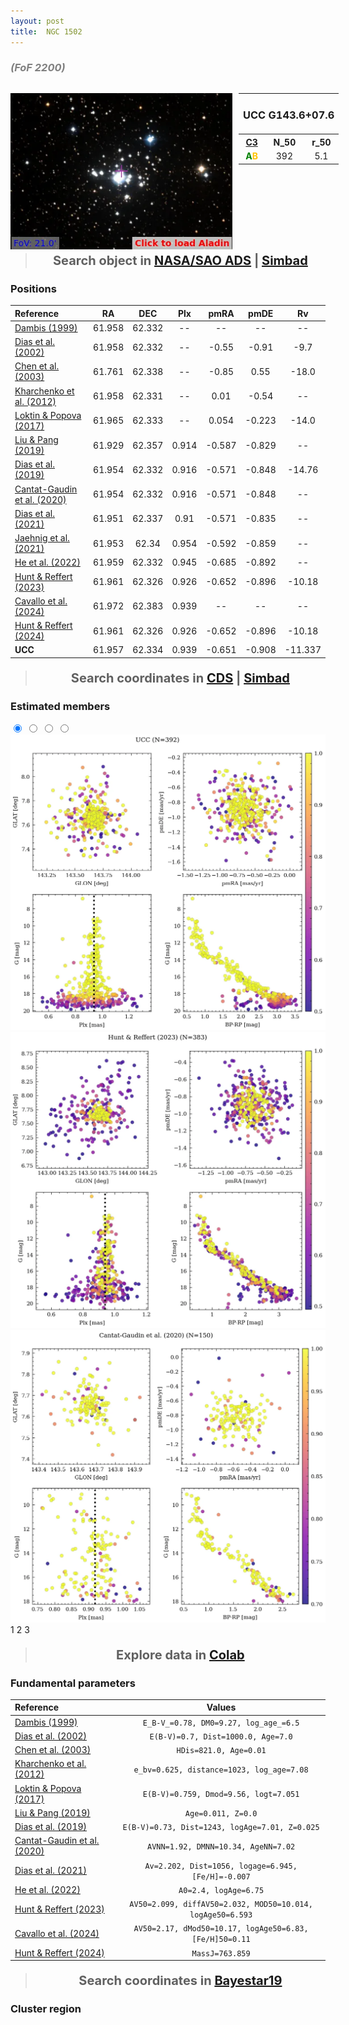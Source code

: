 ```yaml
---
layout: post
title:  NGC 1502
---
```

<h3><span style="color: #808080;"><i>(FoF 2200)</i></span></h3><div style="display: flex; justify-content: space-between; width:720px;height:250px">
<div style="text-align: center;">

<!-- Static image + data attributes for FOV and target -->
<img id="aladin_img"
     data-umami-event="aladin_load"
     src="https://raw.githubusercontent.com/ucc23/Q2P/main/plots/ngc1502_aladin.webp"
     alt="Click to load Aladin Lite" 
     style="width:355px;height:250px; cursor: pointer;"
     data-fov="0.17" 
     data-target="61.957 62.334"/>
<!-- Div to contain Aladin Lite viewer -->
<div id="aladin-lite-div" style="width:355px;height:250px;display:none;"></div>
<!-- Aladin Lite script (will be loaded after the image is clicked) -->
<script src="{{ site.baseurl }}/scripts/aladin_load.js"></script>

</div>
<!-- Left block -->

<table style="width:355px;height:250px;">
  <!-- Row 1 (title) -->
  <tr>
    <td colspan="5"><h3>UCC G143.6+07.6</h3></td>
  </tr>
  <!-- Row 2 -->
  <tr>
    <th style="text-align: center;"><a href="https://ucc.ar/faq#what-is-the-c3-parameter" title="Combined class">C3</a></th>
    <th style="text-align: center;"><div title="Stars with membership probability >50%">N_50</div></th>
    <th style="text-align: center;"><div title="Radius that contains half the members [arcmin]">r_50</div></th>
  </tr>
  <!-- Row 3 -->
  <tr>
    <td style="text-align: center;"><span style="color: green; font-weight: bold;">A</span><span style="color: #FFC300; font-weight: bold;">B</span></td>
    <td style="text-align: center;">392</td>
    <td style="text-align: center;">5.1</td>
  </tr>
</table>
</div>

> <p style="text-align:center; font-weight: bold; font-size:20px">Search object in <a data-umami-event="nasa_search" href="https://ui.adsabs.harvard.edu/search/q=%20collection%3Aastronomy%20body%3A%22NGC%201502%22&sort=date%20desc%2C%20bibcode%20desc&p_=0" target="_blank">NASA/SAO ADS</a> | <a data-umami-event="simbad_search" href="https://simbad.cds.unistra.fr/simbad/sim-id-refs?Ident=ngc1502" target="_blank">Simbad</a></p>


### Positions

| Reference    | RA    | DEC   | Plx  | pmRA  | pmDE   |  Rv  |
| :---         | :---: | :---: | :---: | :---: | :---: | :---: |
|[Dambis (1999)](https://ui.adsabs.harvard.edu/abs/1999AstL...25....7D) | 61.958 | 62.332 | -- | -- | -- | -- |
|[Dias et al. (2002)](https://ui.adsabs.harvard.edu/abs/2002A%26A...389..871D) | 61.958 | 62.332 | -- | -0.55 | -0.91 | -9.7 |
|[Chen et al. (2003)](https://ui.adsabs.harvard.edu/abs/2003AJ....125.1397C) | 61.761 | 62.338 | -- | -0.85 | 0.55 | -18.0 |
|[Kharchenko et al. (2012)](https://ui.adsabs.harvard.edu/abs/2012A%26A...543A.156K) | 61.958 | 62.331 | -- | 0.01 | -0.54 | -- |
|[Loktin & Popova (2017)](https://ui.adsabs.harvard.edu/abs/2017AstBu..72..257L) | 61.965 | 62.333 | -- | 0.054 | -0.223 | -14.0 |
|[Liu & Pang (2019)](https://ui.adsabs.harvard.edu/abs/2019ApJS..245...32L) | 61.929 | 62.357 | 0.914 | -0.587 | -0.829 | -- |
|[Dias et al. (2019)](https://ui.adsabs.harvard.edu/abs/2019MNRAS.486.5726D) | 61.954 | 62.332 | 0.916 | -0.571 | -0.848 | -14.76 |
|[Cantat-Gaudin et al. (2020)](https://ui.adsabs.harvard.edu/abs/2020A%26A...640A...1C) | 61.954 | 62.332 | 0.916 | -0.571 | -0.848 | -- |
|[Dias et al. (2021)](https://ui.adsabs.harvard.edu/abs/2021MNRAS.504..356D) | 61.951 | 62.337 | 0.91 | -0.571 | -0.835 | -- |
|[Jaehnig et al. (2021)](https://ui.adsabs.harvard.edu/abs/2021ApJ...923..129J) | 61.953 | 62.34 | 0.954 | -0.592 | -0.859 | -- |
|[He et al. (2022)](https://ui.adsabs.harvard.edu/abs/2022ApJS..262....7H) | 61.959 | 62.332 | 0.945 | -0.685 | -0.892 | -- |
|[Hunt & Reffert (2023)](https://ui.adsabs.harvard.edu/abs/2023A%26A...673A.114H) | 61.961 | 62.326 | 0.926 | -0.652 | -0.896 | -10.18 |
|[Cavallo et al. (2024)](https://ui.adsabs.harvard.edu/abs/2024AJ....167...12C) | 61.972 | 62.383 | 0.939 | -- | -- | -- |
|[Hunt & Reffert (2024)](https://ui.adsabs.harvard.edu/abs/2024A%26A...686A..42H) | 61.961 | 62.326 | 0.926 | -0.652 | -0.896 | -10.18 |
| **UCC** |61.957 | 62.334 | 0.939 | -0.651 | -0.908 | -11.337 |

> <p style="text-align:center; font-weight: bold; font-size:20px">Search coordinates in <a data-umami-event="cds_coord_search" href="https://cdsportal.u-strasbg.fr/?target=61.957,+62.334" target="_blank">CDS</a> | <a data-umami-event="simbad_coord_search" href="https://simbad.cds.unistra.fr/mobile/object_list.html?coord=61.957%2062.334&output=json&radius=5&userEntry=ngc1502" target="_blank">Simbad</a></p>

### Estimated members

<div class="carousel">
<input type="radio" name="radio-btn" id="slide1" checked>
<input type="radio" name="radio-btn" id="slide1">
<input type="radio" name="radio-btn" id="slide2">
<input type="radio" name="radio-btn" id="slide3">
<div class="slides">
<div class="slide">
<a href="https://raw.githubusercontent.com/ucc23/Q2P/main/plots/UCC/ngc1502.webp" target="_blank">
<img src="https://raw.githubusercontent.com/ucc23/Q2P/main/plots/UCC/ngc1502.webp" alt="NGC 1502 UCC">
</a>
</div>
<div class="slide">
<a href="https://raw.githubusercontent.com/ucc23/Q2P/main/plots/HUNT23/ngc1502.webp" target="_blank">
<img src="https://raw.githubusercontent.com/ucc23/Q2P/main/plots/HUNT23/ngc1502.webp" alt="NGC 1502 HUNT23">
</a>
</div>
<div class="slide">
<a href="https://raw.githubusercontent.com/ucc23/Q2P/main/plots/CANTAT20/ngc1502.webp" target="_blank">
<img src="https://raw.githubusercontent.com/ucc23/Q2P/main/plots/CANTAT20/ngc1502.webp" alt="NGC 1502 CANTAT20">
</a>
</div>
</div>
<div class="indicators">
<label for="slide1">1</label>
<label for="slide2">2</label>
<label for="slide3">3</label>
</div>
</div>


> <p style="text-align:center; font-weight: bold; font-size:20px">Explore data in <a data-umami-event="colab" href="https://colab.research.google.com/github/ucc23/ucc/blob/main/assets/notebook.ipynb" target="_blank">Colab</a></p>


### Fundamental parameters

| Reference |  Values |
| :---      |  :---:  |
| [Dambis (1999)](https://ui.adsabs.harvard.edu/abs/1999AstL...25....7D) | `E_B-V_=0.78, DM0=9.27, log_age_=6.5` |
| [Dias et al. (2002)](https://ui.adsabs.harvard.edu/abs/2002A%26A...389..871D) | `E(B-V)=0.7, Dist=1000.0, Age=7.0` |
| [Chen et al. (2003)](https://ui.adsabs.harvard.edu/abs/2003AJ....125.1397C) | `HDis=821.0, Age=0.01` |
| [Kharchenko et al. (2012)](https://ui.adsabs.harvard.edu/abs/2012A%26A...543A.156K) | `e_bv=0.625, distance=1023, log_age=7.08` |
| [Loktin & Popova (2017)](https://ui.adsabs.harvard.edu/abs/2017AstBu..72..257L) | `E(B-V)=0.759, Dmod=9.56, logt=7.051` |
| [Liu & Pang (2019)](https://ui.adsabs.harvard.edu/abs/2019ApJS..245...32L) | `Age=0.011, Z=0.0` |
| [Dias et al. (2019)](https://ui.adsabs.harvard.edu/abs/2019MNRAS.486.5726D) | `E(B-V)=0.73, Dist=1243, logAge=7.01, Z=0.025` |
| [Cantat-Gaudin et al. (2020)](https://ui.adsabs.harvard.edu/abs/2020A%26A...640A...1C) | `AVNN=1.92, DMNN=10.34, AgeNN=7.02` |
| [Dias et al. (2021)](https://ui.adsabs.harvard.edu/abs/2021MNRAS.504..356D) | `Av=2.202, Dist=1056, logage=6.945, [Fe/H]=-0.007` |
| [He et al. (2022)](https://ui.adsabs.harvard.edu/abs/2022ApJS..262....7H) | `A0=2.4, logAge=6.75` |
| [Hunt & Reffert (2023)](https://ui.adsabs.harvard.edu/abs/2023A%26A...673A.114H) | `AV50=2.099, diffAV50=2.032, MOD50=10.014, logAge50=6.593` |
| [Cavallo et al. (2024)](https://ui.adsabs.harvard.edu/abs/2024AJ....167...12C) | `AV50=2.17, dMod50=10.17, logAge50=6.83, [Fe/H]50=0.11` |
| [Hunt & Reffert (2024)](https://ui.adsabs.harvard.edu/abs/2024A%26A...686A..42H) | `MassJ=763.859` |

> <p style="text-align:center; font-weight: bold; font-size:20px">Search coordinates in <a data-umami-event="bayestar" href="http://argonaut.skymaps.info/query?lon=143.67%20&lat=7.658&coordsys=gal&mapname=bayestar2019" target="_blank">Bayestar19</a></p>


### Cluster region

<html lang="en">
  <body>
    <center>
    <div id="plot-params"
         data-oc-name="ngc1502"
         data-ra-center="61.95"
         data-dec-center="62.33"
         data-rad-deg="5.1"
         data-plx="0.939">
    </div>
    <div id="plot-container">
        <div id="plot"></div>
    </div>
    <script defer type="module" src="{{ site.baseurl }}/scripts/radec_scatter.js"></script>
    </center>
  </body>
</html>
<br>
